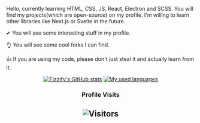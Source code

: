 Hello, currently learning HTML, CSS, JS, React, Electron and SCSS. You will find my projects(which are open-source) on my profile. I'm willing to learn other libraries like Next.js or Svelte in the future.

✔ You will see some interesting stuff in my profile.

👌 You will see some cool forks I can find.

👍 If you are using my code, please don't just steal it and actually learn from it.


<!--END_SECTION:waka-->
<div align="center">
	
[![Fizzify's GitHub stats](https://github-readme-stats.vercel.app/api?username=Fizzify&show_icons=true&title_color=fff&icon_color=79ff97&text_color=9f9f9f&bg_color=151515&count_private=true)](https://github.com/Fizzify) 
[![My used languages](https://github-readme-stats.vercel.app/api/top-langs/?username=Fizzify&layout=compact&show_icons=true&title_color=fff&icon_color=79ff97&text_color=9f9f9f&bg_color=151515&count_private=true&langs_count=6)](https://github.com/Fizzify)
### Profile Visits 

![Visitors](https://komarev.com/ghpvc/?username=Fizzify&color=blueviolet)
---

</details>
